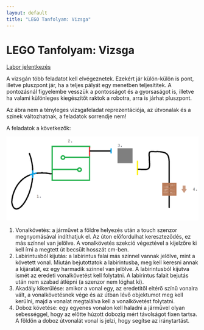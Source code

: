 ```yaml
---
layout: default
title: "LEGO Tanfolyam: Vizsga"
---
```


# LEGO Tanfolyam: Vizsga

[Labor jelentkezés](https://docs.google.com/spreadsheets/d/1qjXeLUS2k4LN3I1TjxH8hDmlzBjG4-jwBi7PvcIjYOA/edit?usp=sharing)

A vizsgán több feladatot kell elvégeznetek. Ezekért jár külön-külön is pont, illetve pluszpont jár, ha a teljes pályát egy menetben teljesítitek. A pontozásnál figyelembe vesszük a pontosságot és a gyorsaságot is, illetve ha valami különleges kiegészítőt raktok a robotra, arra is járhat pluszpont.

Az ábra nem a tényleges vizsgafeladat reprezentációja, az útvonalak és a színek változhatnak, a feladatok sorrendje nem!

A feladatok a következők:

![Vizsgafeladat](/images/tanfolyam/vizsga2.png)

1. Vonalkövetés: a járművet a földre helyezés után a touch szenzor megnyomásával indíthatjuk el. Az úton előfordulhat kereszteződés, ez más színnel van jelölve. A vonalkövetés szekció végeztével a kijelzőre ki kell írni a megtett út becsült hosszát cm-ben.
2. Labirintusból kijutás: a labirintus falai más színnel vannak jelölve, mint a követett vonal. Miután bejutottatok a labirintusba, meg kell keresni annak a kijáratát, ez egy harmadik színnel van jelölve. A labirintusból kijutva ismét az eredeti vonalkövetést kell folytatni. A labirintus falait bejutás után nem szabad átlépni (a szenzor nem lóghat ki).
3. Akadály kikerülése: amikor a vonal egy, az eredetitől eltérő színű vonalra vált, a vonalkövetésnek vége és az útban lévő objektumot meg kell kerülni, majd a vonalat megtalálva kell a vonalkövetést folytatni.  
4. Doboz követése: egy egyenes vonalon kell haladni a járművel olyan sebességgel, hogy az előtte húzott dobozig mért távolságot fixen tartsa. A földön a doboz útvonalát vonal is jelzi, hogy segítse az iránytartást.

<!--
## Feladatmegoldás

| 🙉 | K | L | P | Z |
|---|---|---|---|---|
| Vonalkövetés | 0:32.51 | 1:18.78 | 0:59.74 .nem nyomogombról indul. | 0:58.21 |
| Kereszteződés| 0:26:30 | 0:57.51 | 0:38.15 | ✖ |
| Labirintus | 1:31.28 .első 3 egybe.| ✖ | ✖ | ✖ |
| Akadály kikerülése | ✖ | ✖ | 0:15.9 | ✖ |
| Dobozkövetés | 1/2* | 1/2* | 1/2 | 1/2 |
| Teljes pálya | ✖ | ✖ | ✖ | ✖ |
| Feltöltött kód | ✖ | ✖ | ✖ | ✖ |
| Kitöltött kérdőív | ✖ | ✖ | ✖ | ✖ |
-->
